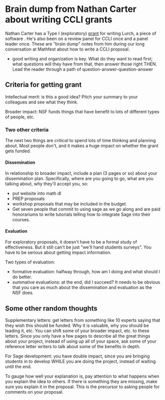 

# Brain dump from Nathan Carter about writing CCLI grants

Nathan Carter has a Type I (exploratory) <a class="http" href="http://www.nsf.gov/awardsearch/showAward.do?AwardNumber=0736644">grant</a> for writing Lurch, a piece of software .  He's also been on a review panel for CCLI once and a panel leader once.  These are "brain dump" notes from him during our long conversation at Mathfest about how to write a CCLI proposal.   

   * good writing and organization is key.  What do they want to read first; what questions will they have from that, then answer those right THEN.  Lead the reader through a path of question-answer-question-answer 

## Criteria for getting grant

Intellectual merit: is this a good idea?  Pitch your summary to your colleagues and see what they think. 

Broader impact: NSF funds things that have benefit to lots of different types of people, etc. 


### Two other criteria

The next two things are *critical* to spend lots of time thinking and planning about.  Most people don't, and it makes a huge impact on whether the grant gets funded. 


#### Dissemination

In relationship to broader impact, include a plan (3 pages or so) about your dissemination plan.  Specifically, where are you going to go, what are you talking about, why they'll accept you, so: 

   * put website into math dl 
   * PREP proposals 
   * workshop proposals that may be included in the budget. 
   * Get seven people that commit to using sage as we go along and are paid honorariums to write tutorials telling how to integrate Sage into their courses. 

#### Evaluation

For exploratory proposals, it doesn't have to be a formal study of effectiveness.  But it still can't be just "we'll hand students surveys".  You have to be serious about getting impact information. 

Two types of evaluation: 

   * formative evaluation: halfway through, how am I doing and what should I do better. 
   * summative evaluations: at the end, did I succeed? 
It needs to be obvious that you care as much about the dissemination and evaluation as the NSF does. 


## Some other random thoughts

Supplementary letters: get letters from something like 10 experts saying that they wish this should be funded.  Why it is valuable, why you should be leading it, etc.  You can shift some of your broader impact, etc. to these letters.  Since you only have a few pages to describe all the great things about your project, instead of using up all of your space, ask some of your reference letter writers to talk about some of the benefits in depth. 

For Sage development: you have double impact, since you are bringing students in to develop WHILE you are doing the project, instead of waiting until the end. 

To gauge how well your explanation is, pay attention to what happens when you explain the idea to others.  If there is something they are missing, make sure you explain it in the proposal.  This is the precursor to asking people for comments on your proposal. 
